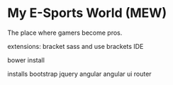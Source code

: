My E-Sports World (MEW)
===
The place where gamers become pros.

extensions: bracket sass and use brackets IDE

bower install

installs
bootstrap
jquery
angular
angular ui router
